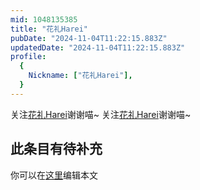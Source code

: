 ```yaml
---
mid: 1048135385
title: "花礼Harei"
pubDate: "2024-11-04T11:22:15.883Z"
updatedDate: "2024-11-04T11:22:15.883Z"
profile:
  {
    Nickname: ["花礼Harei"],
  }
---
```


关注[花礼Harei](https://space.bilibili.com/1048135385)谢谢喵~ 关注[花礼Harei](https://space.bilibili.com/1048135385)谢谢喵~

## 此条目有待补充
你可以在[这里](https://github.com/Yuhanawa/VTuber.ICU-Content/edit/master/v/花礼Harei/index.md)编辑本文
